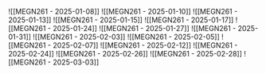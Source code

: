![[MEGN261 - 2025-01-08]]
![[MEGN261 - 2025-01-10]]
![[MEGN261 - 2025-01-13]]
![[MEGN261 - 2025-01-15]]
![[MEGN261 - 2025-01-17]]
![[MEGN261 - 2025-01-24]]
![[MEGN261 - 2025-01-27]]
![[MEGN261 - 2025-01-31]]
![[MEGN261 - 2025-02-03]]
![[MEGN261 - 2025-02-05]]
![[MEGN261 - 2025-02-07]]
![[MEGN261 - 2025-02-12]]
![[MEGN261 - 2025-02-24]]
![[MEGN261 - 2025-02-26]]
![[MEGN261 - 2025-02-28]]
![[MEGN261 - 2025-03-03]]
